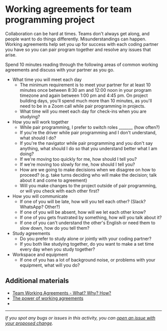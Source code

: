 # Working agreements for team programming project

Collaboration can be hard at times. Teams don't always get along, and people want to do things differently. Misunderstandings can happen. Working agreements help set you up for success with each coding partner you have so you can pair program together and resolve any issues that arise.

Spend 10 minutes reading through the following areas of common working agreements and discuss with your partner as you go.

- What time you will meet each day
  - The minimum requirement is to meet your partner for at least 10 minutes once between 8:30 am and 12:00 noon in your program timezone and again between 1:00 pm and 4:45 pm. On project building days, you'll spend much more than 10 minutes, as you'll need to be in a Zoom call while pair programming in projects.
  - What time will you meet each day for check-ins when you are studying?
- How you will work together
  - While pair programming, I prefer to switch roles _______ (how often?)
  - If you're the driver while pair programming and I don't understand, what should I do?
  - If you're the navigator while pair programming and you don't say anything, what should I do so that you understand better what I am doing?
  - If we're moving too quickly for me, how should I tell you?
  - If we're moving too slowly for me, how should I tell you?
  - How are we going to make decisions when we disagree on how to proceed? (e.g. take turns deciding who will make the decision; talk about it and come to agreement)
  - Will you make changes to the project outside of pair programming, or will you check with each other first?
- How you will communicate
  - If one of you will be late, how will you tell each other? (Slack? WhatsApp? Other?)
  - If one of you will be absent, how will we let each other know?
  - If one of you gets frustrated by something, how will you talk about it?
  - If one of you can't understand the other's English or need them to slow down, how do you tell them?
- Study agreements
  - Do you prefer to study alone or jointly with your coding partner?
  - If you both like studying together, do you want to make a set time every day when you study together?
- Workspace and equipment
  - If one of you has a lot of background noise, or problems with your equipment, what will you do?

## Additional materials
- [Team Working Agreements - What? Why? How?](https://medium.com/@angelydaz/team-working-agreements-what-why-how-28b2970b71ca)
- [The power of working agreements](https://techbeacon.com/app-dev-testing/power-working-agreements-how-drive-your-agile-team)
- 
------

_If you spot any bugs or issues in this activity, you can [open an issue with your proposed change](https://github.com/microverseinc/curriculum-transversal-skills/blob/main/git-github/articles/open_issue.md)._
